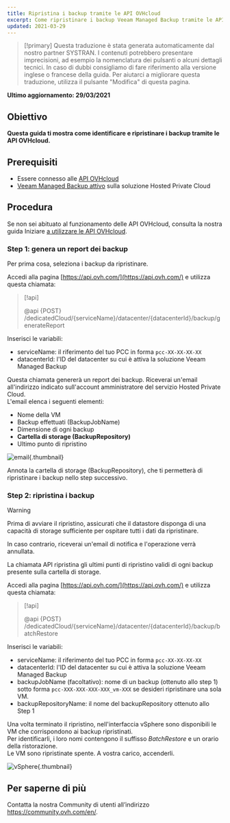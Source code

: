 ```yaml
---
title: Ripristina i backup tramite le API OVHcloud
excerpt: Come ripristinare i backup Veeam Managed Backup tramite le API OVHcloud
updated: 2021-03-29
---
```


> [!primary]
> Questa traduzione è stata generata automaticamente dal nostro partner SYSTRAN. I contenuti potrebbero presentare imprecisioni, ad esempio la nomenclatura dei pulsanti o alcuni dettagli tecnici. In caso di dubbi consigliamo di fare riferimento alla versione inglese o francese della guida. Per aiutarci a migliorare questa traduzione, utilizza il pulsante "Modifica" di questa pagina.
>

**Ultimo aggiornamento: 29/03/2021**

## Obiettivo

**Questa guida ti mostra come identificare e ripristinare i backup tramite le API OVHcloud.**

## Prerequisiti

- Essere connesso alle [API OVHcloud](https://api.ovh.com/)
- [Veeam Managed Backup attivo](/pages/cloud/private-cloud/veeam_backup_as_a_service) sulla soluzione Hosted Private Cloud

## Procedura

Se non sei abituato al funzionamento delle API OVHcloud, consulta la nostra guida Iniziare [a utilizzare le API OVHcloud](/pages/account/api/first-steps).

### Step 1: genera un report dei backup

Per prima cosa, seleziona i backup da ripristinare.

Accedi alla pagina [https://api.ovh.com/](https://api.ovh.com/) e utilizza questa chiamata:

> [!api]
>
> @api {POST} /dedicatedCloud/{serviceName}/datacenter/{datacenterId}/backup/generateReport

Inserisci le variabili:

- serviceName: il riferimento del tuo PCC in forma `pcc-XX-XX-XX-XX`
- datacenterId: l'ID del datacenter su cui è attiva la soluzione Veeam Managed Backup

Questa chiamata genererà un report dei backup. Riceverai un'email all'indirizzo indicato sull'account amministratore del servizio Hosted Private Cloud.
<br>L'email elenca i seguenti elementi:

- Nome della VM
- Backup effettuati (BackupJobName)
- Dimensione di ogni backup
- **Cartella di storage (BackupRepository)**
- Ultimo punto di ripristino

![email](images/backup-report-email2.png){.thumbnail}

Annota la cartella di storage (BackupRepository), che ti permetterà di ripristinare i backup nello step successivo.

### Step 2: ripristina i backup

> [!warning]
>
> Prima di avviare il ripristino, assicurati che il datastore disponga di una capacità di storage sufficiente per ospitare tutti i dati da ripristinare.
>
> In caso contrario, riceverai un'email di notifica e l'operazione verrà annullata.

La chiamata API ripristina gli ultimi punti di ripristino validi di ogni backup presente sulla cartella di storage.

Accedi alla pagina [https://api.ovh.com/](https://api.ovh.com/) e utilizza questa chiamata:

> [!api]
>
> @api {POST} /dedicatedCloud/{serviceName}/datacenter/{datacenterId}/backup/batchRestore
>

Inserisci le variabili:

- serviceName: il riferimento del tuo PCC in forma `pcc-XX-XX-XX-XX`
- datacenterId: l'ID del datacenter su cui è attiva la soluzione Veeam Managed Backup
- backupJobName (facoltativo): nome di un backup (ottenuto allo step 1) sotto forma `pcc-XXX-XXX-XXX-XXX_vm-XXX` se desideri ripristinare una sola VM.
- backupRepositoryName: il nome del backupRepository ottenuto allo Step 1

Una volta terminato il ripristino, nell'interfaccia vSphere sono disponibili le VM che corrispondono ai backup ripristinati.
<br>Per identificarli, i loro nomi contengono il suffisso *BatchRestore* e un orario della ristorazione.
<br>Le VM sono ripristinate spente. A vostra carico, accenderli.

![vSphere](images/vcenter2.png){.thumbnail}

## Per saperne di più

Contatta la nostra Community di utenti all’indirizzo <https://community.ovh.com/en/>.

